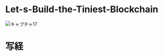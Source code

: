 # Let-s-Build-the-Tiniest-Blockchain
![キャプチャ17](https://user-images.githubusercontent.com/70077254/114291632-fd114600-9ac3-11eb-856e-ea13b1407680.PNG)
<h1>写経</h1>
